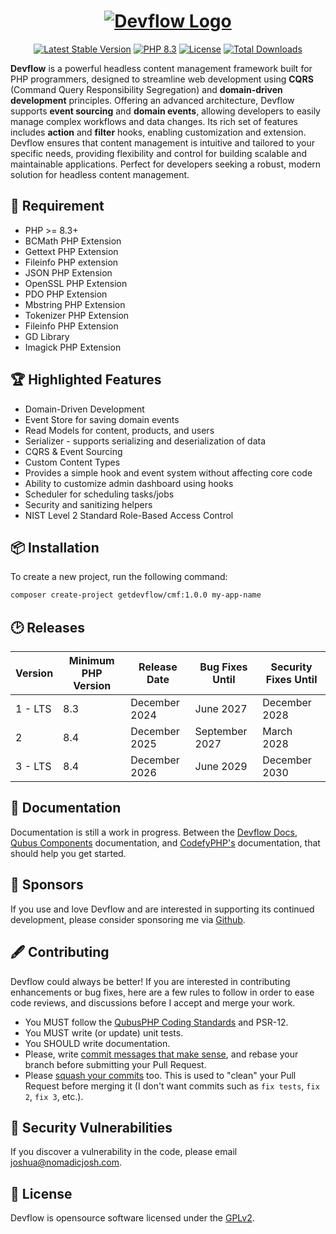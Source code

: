 <h1 align="center">
    <a href="https://getdevflow.com/" target="_blank"><img src="https://downloads.joshuaparker.blog/images/Devflow-Logo.png" alt="Devflow Logo"></a>
</h1>

<p align="center">
    <a href="https://getdevflow.com/"><img src="https://img.shields.io/packagist/v/getdevflow/cmf?label=Devflow" alt="Latest Stable Version"></a>
    <a href="https://www.php.net/"><img src="https://img.shields.io/badge/PHP-8.3-777BB4.svg?style=flat&logo=php" alt="PHP 8.3"/></a>
    <a href="https://packagist.org/packages/getdevflow/cmf"><img src="https://img.shields.io/packagist/l/getdevflow/cmf" alt="License"></a>
    <a href="https://packagist.org/packages/getdevflow/cmf"><img src="https://img.shields.io/packagist/dt/getdevflow/cmf" alt="Total Downloads"></a>
</p>

__Devflow__ is a powerful headless content management framework built for PHP programmers, designed to streamline web development 
using __CQRS__ (Command Query Responsibility Segregation) and __domain-driven development__ principles. Offering an advanced architecture, 
Devflow supports __event sourcing__ and __domain events__, allowing developers to easily manage complex workflows and data changes. 
Its rich set of features includes __action__ and __filter__ hooks, enabling customization and extension. Devflow ensures that 
content management is intuitive and tailored to your specific needs, providing flexibility and control for building scalable 
and maintainable applications. Perfect for developers seeking a robust, modern solution for headless content management.

## 📍 Requirement
- PHP >= 8.3+
- BCMath PHP Extension
- Gettext PHP Extension
- Fileinfo PHP extension
- JSON PHP Extension
- OpenSSL PHP Extension
- PDO PHP Extension 
- Mbstring PHP Extension 
- Tokenizer PHP Extension
- Fileinfo PHP Extension
- GD Library
- Imagick PHP Extension

## 🏆 Highlighted Features
- Domain-Driven Development
- Event Store for saving domain events
- Read Models for content, products, and users
- Serializer - supports serializing and deserialization of data
- CQRS & Event Sourcing
- Custom Content Types
- Provides a simple hook and event system without affecting core code
- Ability to customize admin dashboard using hooks
- Scheduler for scheduling tasks/jobs
- Security and sanitizing helpers
- NIST Level 2 Standard Role-Based Access Control

## 📦 Installation

To create a new project, run the following command:

```bash
composer create-project getdevflow/cmf:1.0.0 my-app-name
```

## 🕑 Releases

| Version | Minimum PHP Version | Release Date  | Bug Fixes Until | Security Fixes Until |
|---------|---------------------|---------------|-----------------|----------------------|
| 1 - LTS | 8.3                 | December 2024 | June 2027       | December 2028        |
| 2       | 8.4                 | December 2025 | September 2027  | March 2028           |
| 3 - LTS | 8.4                 | December 2026 | June 2029       | December 2030        |

## 📘 Documentation

Documentation is still a work in progress. Between the [Devflow Docs](https://docs.getdevflow.com/), [Qubus Components](https://docs.qubusphp.com/) documentation,
and [CodefyPHP's](https://codefyphp.com/documentation/) documentation, that should help you get started.

## 🙌 Sponsors

If you use and love Devflow and are interested in supporting its continued development, please consider sponsoring me via [Github](https://github.com/sponsors/nomadicjosh).

## 🖋 Contributing

Devflow could always be better! If you are interested in contributing enhancements or bug fixes, here are a few
rules to follow in order to ease code reviews, and discussions before I accept and merge your work.
- You MUST follow the [QubusPHP Coding Standards](https://github.com/QubusPHP/qubus-coding-standard) and PSR-12.
- You MUST write (or update) unit tests.
- You SHOULD write documentation.
- Please, write [commit messages that make sense](http://tbaggery.com/2008/04/19/a-note-about-git-commit-messages.html),
  and rebase your branch before submitting your Pull Request.
- Please [squash your commits](http://gitready.com/advanced/2009/02/10/squashing-commits-with-rebase.html) too.
  This is used to "clean" your Pull Request before merging it (I don't want commits such as `fix tests`, `fix 2`, `fix 3`,
  etc.).

## 🔐 Security Vulnerabilities

If you discover a vulnerability in the code, please email [joshua@nomadicjosh.com](mailto:joshua@nomadicjosh.com).

## 📄 License

Devflow is opensource software licensed under the [GPLv2](https://opensource.org/license/gpl-2-0).